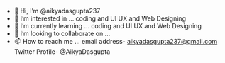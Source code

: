 - 👋 Hi, I’m @aikyadasgupta237
- 👀 I’m interested in ... coding and UI UX and Web Designing
- 🌱 I’m currently learning ... coding and UI UX and Web Designing
- 💞️ I’m looking to collaborate on ...
- 📫 How to reach me ... email address- aikyadasgupta237@gmail.com Twitter Profile- @AikyaDasgupta

<!---
aikyadasgupta237/aikyadasgupta237 is a ✨ special ✨ repository because its `README.md` (this file) appears on your GitHub profile.
You can click the Preview link to take a look at your changes.
--->
